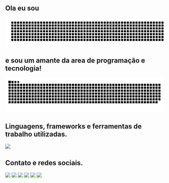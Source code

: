 ## Ola eu sou 
![gitartwork](nomeGledson.svg)
## e sou um amante da area de programação e tecnologia!
![snake gif](https://github.com/GledsonVC/GledsonVC/blob/output/github-contribution-grid-snake.svg)





<div style="display: inline_block">
  <h2>Linguagens, frameworks e ferramentas de trabalho utilizadas.</h2>
  <p align="left">
    <a href="https://github.com/GledsonVC">
      <img src="https://skillicons.dev/icons?i=html,css,js,bootstrap,php,py,git,github,vscode,mysql,linux,raspberrypi,ubuntu,windows" />
    </a>
  </p>
</div>

<div> 
  <h2>Contato e redes sociais.</h2>
  <a href="mailto:gledsonvc@gmail.com"><img src="https://img.shields.io/badge/-gmail-%23333?style=for-the-badge&logo=gmail&logoColor=white" target="_blank"></a> 
  <a href="https://wa.me/5511963400096"><img src="https://img.shields.io/badge/-whatsapp-%23128C7E?style=for-the-badge&logo=whatsapp&logoColor=white" target="_blank"></a>  
  <a href="https://www.facebook.com/gledsonvc" target="_blank"><img src="https://img.shields.io/badge/-Facebook-%230866ff?style=for-the-badge&logo=facebook&logoColor=white" target="_blank"></a> 
  <a href="https://instagram.com/gledsonvc/" target="_blank"><img src="https://img.shields.io/badge/-Instagram-%23E4405F?style=for-the-badge&logo=instagram&logoColor=white" target="_blank"></a>
    <a href="https://www.linkedin.com/in/gledsonvasconcelloscavalheiro" target="_blank"><img src="https://img.shields.io/badge/-LinkedIn-%230077B5?style=for-the-badge&logo=linkedin&logoColor=white" target="_blank"></a> 
  <a href="https://youtube.com/channel/UCY0OOTp8xzSMowgt8NnHRLQ" target="_blank"><img src="https://img.shields.io/badge/YouTube-FF0000?style=for-the-badge&logo=youtube&logoColor=white" target="_blank"></a> 
</div>
